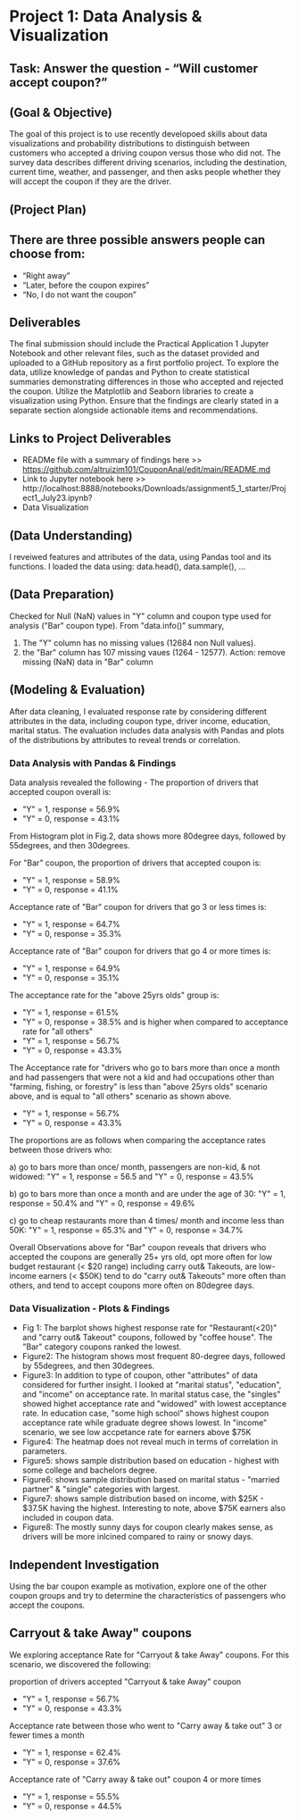# Project 1: Data Analysis & Visualization
## Task: Answer the question - “Will customer accept coupon?” 

## (Goal & Objective)
The goal of this project is to use recently developoed skills about data visualizations and probability distributions to distinguish between customers who accepted a driving coupon versus those who did not.
The survey data describes different driving scenarios, including the destination, current time, weather, and passenger, and then asks people whether they will accept the coupon if they are the driver. 

## (Project Plan)
## There are three possible answers people can choose from:
- “Right away”
- “Later, before the coupon expires”
- “No, I do not want the coupon”

## Deliverables
The final submission should include the Practical Application 1 Jupyter Notebook and other relevant files, such as the dataset provided and uploaded to a GitHub repository as a first portfolio project. To explore the data, utilize knowledge of pandas and Python to create statistical summaries demonstrating differences in those who accepted and rejected the coupon. Utilize the Matplotlib and Seaborn libraries to create a visualization using Python. Ensure that the findings are clearly stated in a separate section alongside actionable items and recommendations.

## Links to Project Deliverables
- READMe file with a summary of findings here >> https://github.com/altruizim101/CouponAnal/edit/main/README.md
- Link to Jupyter notebook here >> http://localhost:8888/notebooks/Downloads/assignment5_1_starter/Project1_July23.ipynb?
- Data Visualization

## (Data Understanding)
I reveiwed features and attributes of the data, using Pandas tool and its functions. I loaded the data using:
data.head(), data.sample(), ...


## (Data Preparation)
Checked for Null (NaN) values in "Y" column and coupon type used for analysis ("Bar" coupon type). From "data.info()" summary,
1) The "Y" column has no missing values (12684 non Null values).
2) the "Bar" column has 107 missing vaues (1264 - 12577).
Action: remove missing (NaN) data in "Bar" column


## (Modeling & Evaluation)
  After data cleaning, I evaluated response rate by considering different attributes in the data, including coupon type, driver income, education, marital status. The evaluation includes
  data analysis with Pandas and plots of the distributions by attributes to reveal trends or correlation.

### Data Analysis with Pandas & Findings
  Data analysis revealed the following - 
  The proportion of drivers that accepted coupon overall is:
  - "Y" = 1, response = 56.9%
  - "Y" = 0, response = 43.1%

  From Histogram plot in Fig.2, data shows more 80degree days, followed by 55degrees, and then 30degrees.
  
  For "Bar" coupon, the proportion of drivers that accepted coupon is:
  - "Y" = 1, response = 58.9%
  - "Y" = 0, response = 41.1%

  Acceptance rate of "Bar" coupon for drivers that go 3 or less times is:
  - "Y" = 1, response = 64.7%
  - "Y" = 0, response = 35.3%

  Acceptance rate of "Bar" coupon for drivers that go 4 or more times is:
  - "Y" = 1, response = 64.9%
  - "Y" = 0, response = 35.1%

  The acceptance rate for the "above 25yrs olds" group is:
  - "Y" = 1, response = 61.5%
  - "Y" = 0, response = 38.5%
    and is higher when compared to acceptance rate for "all others"
  - "Y" = 1, response = 56.7%
  - "Y" = 0, response = 43.3%

  The Acceptance rate for "drivers who go to bars more than once a month and had passengers that were not a kid and had occupations other than "farming, fishing, or forestry"
  is less than "above 25yrs olds" scenario above, and is equal to "all others" scenario as shown above.
  - "Y" = 1, response = 56.7%
  - "Y" = 0, response = 43.3% 

The proportions are as follows when comparing the acceptance rates between those drivers who:

a) go to bars more than once/ month, passengers are non-kid, & not widowed:
"Y" = 1, response = 56.5 and "Y" = 0, response = 43.5%
  
b) go to bars more than once a month and are under the age of 30:
"Y" = 1, response = 50.4% and "Y" = 0, response = 49.6%

c) go to cheap restaurants more than 4 times/ month and income less than 50K:
"Y" = 1, response = 65.3% and "Y" = 0, response = 34.7%

Overall Observations above for "Bar" coupon reveals that drivers who accepted the coupons are generally 25+ yrs old, opt more often for low budget restaurant (< $20 range) including carry out& Takeouts, are low-income earners (< $50K) tend to do "carry out& Takeouts" more often than others, and tend to accept coupons more often on 80degree days.

### Data Visualization - Plots & Findings
- Fig 1: The barplot shows highest response rate for "Restaurant(<20)" and "carry out& Takeout" coupons, followed by "coffee house". The "Bar" category coupons ranked the lowest.
- Figure2: The histogram shows most frequent 80-degree days, followed by 55degrees, and then 30degrees.
- Figure3: In addition to type of coupon, other "attributes" of data considered for further insight. I looked at "marital status", "education", and "income" on acceptance rate.
  In marital status case, the "singles" showed highet acceptance rate and "widowed" with lowest acceptance rate.
  In education case, "some high school" shows highest coupon acceptance rate while graduate degree shows lowest.
  In "income" scenario, we see low accpetance rate for earners above $75K
- Figure4: The heatmap does not reveal much in terms of correlation in parameters.
- Figure5: shows sample distribution based on education - highest with some college and bachelors degree.
- Figure6: shows sample distribution based on marital status - "married partner" & "single" categories with largest.
- Figure7: shows sample distribution based on income, with $25K - $37.5K having the highest. Interesting to note, above $75K earners also included in coupon data.
- Figure8: The mostly sunny days for coupon clearly makes sense, as drivers will be more inlcined compared to rainy or snowy days.


## Independent Investigation
Using the bar coupon example as motivation, explore one of the other coupon groups and try to determine the characteristics of passengers who accept the coupons.

## Carryout & take Away" coupons
We exploring acceptance Rate for "Carryout & take Away" coupons. For this scenario, we discovered the following:

proportion of drivers accepted "Carryout & take Away" coupon
- "Y" = 1, response = 56.7%
- "Y" = 0, response = 43.3%

Acceptance rate between those who went to "Carry away & take out" 3 or fewer times a month
- "Y" = 1, response = 62.4%
- "Y" = 0, response = 37.6%

Acceptance rate of "Carry away & take out" coupon 4 or more times
- "Y" = 1, response = 55.5%
- "Y" = 0, response = 44.5%






